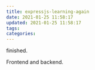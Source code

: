 ```yaml
---
title: expressjs-learning-again
date: 2021-01-25 11:58:17
updated: 2021-01-25 11:58:17
tags:
categories:
---
```


finished. 

Frontend and backend.
